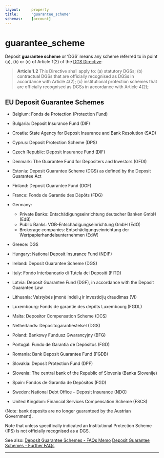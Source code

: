 ```yaml
---
layout:     property
title:      "guarantee_scheme"
schemas:    [account]
---
```


# guarantee_scheme
Deposit **guarantee scheme** or ‘DGS’ means any scheme referred to in point (a), (b) or (c) of Article 1(2) of the [DGS Directive][dgs]:

> **Article 1.2**
> This Directive shall apply to:
> (a) statutory DGSs;
> (b) contractual DGSs that are officially recognised as DGSs in accordance with Article 4(2);
> (c) institutional protection schemes that are officially recognised as DGSs in accordance with Article 4(2);

## EU Deposit Guarantee Schemes
- Belgium: Fonds de Protection (Protection Fund)
- Bulgaria: Deposit Insurance Fund (DIF)
- Croatia: State Agency for Deposit Insurance and Bank Resolution (SAD)
- Cyprus: Deposit Protection Scheme (DPS)
- Czech Republic: Deposit Insurance Fund (DIF)
- Denmark: The Guarantee Fund for Depositers and Investors (GFDI)
- Estonia: Deposit Guarantee Scheme (DGS) as defined by the Deposit Guarantee Act
- Finland: Deposit Guarantee Fund (DGF)
- France: Fonds de Garantie des Dépôts (FDG)
- Germany:
  * Private Banks: Entschädigungseinrichtung deutscher Banken GmbH (EdB)
  * Public Banks: VÖB-Entschädigungseinrichtung GmbH (EdÖ)
  * Brokerage companies: Entschädigungseinrichtung der Wertpapierhandelsunternehmen (EdW)

- Greece: DGS
- Hungary: National Deposit Insurance Fund (NDIF)
- Ireland: Deposit Guarantee Scheme (DGS)
- Italy: Fondo Interbancario di Tutela dei Depositi (FITD)
- Latvia: Deposit Guarantee Fund (DGF), in accordance with the Deposit Guarantee Law
- Lithuania: 	Valstybės įmonė Indėlių ir investicijų draudimas (VI)
- Luxembourg: Fonds de garantie des dépôts Luxembourg (FGDL)
- Malta: Depositor Compensation Scheme (DCS)
- Netherlands: Depositogarantiestelsel (DGS)
- Poland: Bankowy Fundusz Gwarancyjny (BFG)
- Portugal: Fundo de Garantia de Depósitos (FGD)
- Romania: Bank Deposit Guarantee Fund (FGDB)
- Slovakia: Deposit Protection Fund (DPF)
- Slovenia:  The central bank of the Republic of Slovenia (Banka Slovenije)
- Spain: Fondos de Garantía de Depósitos (FGD)
- Sweden: National Debt Office – Deposit Insurance (NDO)
- United Kingdom: Financial Services Compensation Scheme (FSCS)

(Note: bank deposits are no longer guaranteed by the Austrian Government).

Note that unless specifically indicated an Institutional Protection Scheme (IPS) is not officially recognised as a DGS.

See also:
[Deposit Guarantee Schemes - FAQs Memo][2]
[Deposit Guarantee Schemes - Further FAQs][3]

---
[dgs]: http://eur-lex.europa.eu/legal-content/EN/TXT/?uri=CELEX%3A32014L0049
[2]: http://europa.eu/rapid/press-release_MEMO-15-6153_en.htm
[3]: http://europa.eu/rapid/press-release_MEMO-15-6165_en.htm
